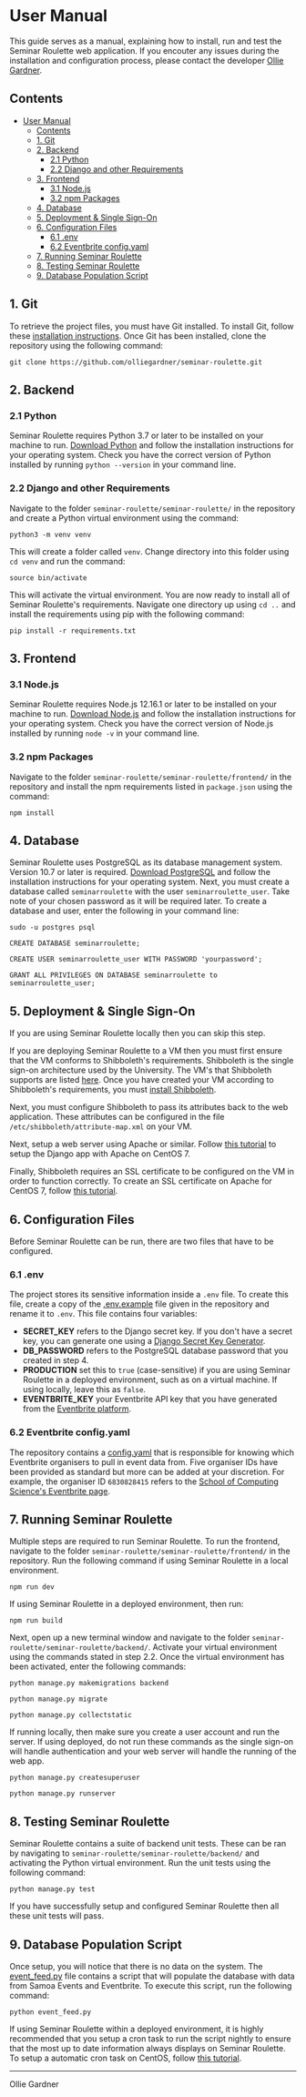 # User Manual

This guide serves as a manual, explaining how to install, run and test the Seminar Roulette web application. If you encouter any issues during the installation and configuration process, please contact the developer [Ollie Gardner](https://github.com/olliegardner).

## Contents

- [User Manual](#user-manual)
  - [Contents](#contents)
  - [1. Git](#1-git)
  - [2. Backend](#2-backend)
    - [2.1 Python](#21-python)
    - [2.2 Django and other Requirements](#22-django-and-other-requirements)
  - [3. Frontend](#3-frontend)
    - [3.1 Node.js](#31-nodejs)
    - [3.2 npm Packages](#32-npm-packages)
  - [4. Database](#4-database)
  - [5. Deployment & Single Sign-On](#5-deployment--single-sign-on)
  - [6. Configuration Files](#6-configuration-files)
    - [6.1 .env](#61-env)
    - [6.2 Eventbrite config.yaml](#62-eventbrite-configyaml)
  - [7. Running Seminar Roulette](#7-running-seminar-roulette)
  - [8. Testing Seminar Roulette](#8-testing-seminar-roulette)
  - [9. Database Population Script](#9-database-population-script)

## 1. Git

To retrieve the project files, you must have Git installed. To install Git, follow these [installation instructions](https://git-scm.com/book/en/v2/Getting-Started-Installing-Git). Once Git has been installed, clone the repository using the following command:

```
git clone https://github.com/olliegardner/seminar-roulette.git
```

## 2. Backend

### 2.1 Python

Seminar Roulette requires Python 3.7 or later to be installed on your machine to run. [Download Python](https://www.python.org/downloads/) and follow the installation instructions for your operating system. Check you have the correct version of Python installed by running `python --version` in your command line.

### 2.2 Django and other Requirements

Navigate to the folder `seminar-roulette/seminar-roulette/` in the repository and create a Python virtual environment using the command:

```
python3 -m venv venv
```

This will create a folder called `venv`. Change directory into this folder using `cd venv` and run the command:

```
source bin/activate
```

This will activate the virtual environment. You are now ready to install all of Seminar Roulette's requirements. Navigate one directory up using `cd ..` and install the requirements using pip with the following command:

```
pip install -r requirements.txt
```

## 3. Frontend

### 3.1 Node.js

Seminar Roulette requires Node.js 12.16.1 or later to be installed on your machine to run. [Download Node.js](https://nodejs.org/en/download/) and follow the installation instructions for your operating system. Check you have the correct version of Node.js installed by running `node -v` in your command line.

### 3.2 npm Packages

Navigate to the folder `seminar-roulette/seminar-roulette/frontend/` in the repository and install the npm requirements listed in `package.json` using the command:

```
npm install
```

## 4. Database

Seminar Roulette uses PostgreSQL as its database management system. Version 10.7 or later is required. [Download PostgreSQL](https://www.postgresql.org/download/) and follow the installation instructions for your operating system. Next, you must create a database called `seminarroulette` with the user `seminarroulette_user`. Take note of your chosen password as it will be required later. To create a database and user, enter the following in your command line:

```
sudo -u postgres psql

CREATE DATABASE seminarroulette;

CREATE USER seminarroulette_user WITH PASSWORD 'yourpassword';

GRANT ALL PRIVILEGES ON DATABASE seminarroulette to seminarroulette_user;
```

## 5. Deployment & Single Sign-On

If you are using Seminar Roulette locally then you can skip this step.

If you are deploying Seminar Roulette to a VM then you must first ensure that the VM conforms to Shibboleth's requirements. Shibboleth is the single sign-on architecture used by the University. The VM's that Shibboleth supports are listed [here](https://wiki.shibboleth.net/confluence/display/IDP4/SystemRequirements). Once you have created your VM according to Shibboleth's requirements, you must [install Shibboleth](https://wiki.shibboleth.net/confluence/display/SP3/RPMInstall).

Next, you must configure Shibboleth to pass its attributes back to the web application. These attributes can be configured in the file `/etc/shibboleth/attribute-map.xml` on your VM.

Next, setup a web server using Apache or similar. Follow [this tutorial](https://devops.ionos.com/tutorials/how-to-install-django-with-apache-on-centos-7/) to setup the Django app with Apache on CentOS 7.

Finally, Shibboleth requires an SSL certificate to be configured on the VM in order to function correctly. To create an SSL certificate on Apache for CentOS 7, follow [this tutorial](https://www.digitalocean.com/community/tutorials/how-to-create-an-ssl-certificate-on-apache-for-centos-7).

## 6. Configuration Files

Before Seminar Roulette can be run, there are two files that have to be configured.

### 6.1 .env

The project stores its sensitive information inside a `.env` file. To create this file, create a copy of the [.env.example](seminar-roulette/.env.example) file given in the repository and rename it to `.env`. This file contains four variables:

- **SECRET_KEY** refers to the Django secret key. If you don't have a secret key, you can generate one using a [Django Secret Key Generator](https://djecrety.ir/).
- **DB_PASSWORD** refers to the PostgreSQL database password that you created in step 4.
- **PRODUCTION** set this to `true` (case-sensitive) if you are using Seminar Roulette in a deployed environment, such as on a virtual machine. If using locally, leave this as `false`.
- **EVENTBRITE_KEY** your Eventbrite API key that you have generated from the [Eventbrite platform](https://www.eventbrite.com/platform/).

### 6.2 Eventbrite config.yaml

The repository contains a [config.yaml](seminar-roulette/config.yaml) that is responsible for knowing which Eventbrite organisers to pull in event data from. Five organiser IDs have been provided as standard but more can be added at your discretion. For example, the organiser ID `6830828415` refers to the [School of Computing Science's Eventbrite page](https://www.eventbrite.com/o/school-of-computing-science-university-of-glasgow-6830828415).

## 7. Running Seminar Roulette

Multiple steps are required to run Seminar Roulette. To run the frontend, navigate to the folder `seminar-roulette/seminar-roulette/frontend/` in the repository. Run the following command if using Seminar Roulette in a local environment.

```
npm run dev
```

If using Seminar Roulette in a deployed environment, then run:

```
npm run build
```

Next, open up a new terminal window and navigate to the folder `seminar-roulette/seminar-roulette/backend/`. Activate your virtual environment using the commands stated in step 2.2. Once the virtual environment has been activated, enter the following commands:

```
python manage.py makemigrations backend

python manage.py migrate

python manage.py collectstatic
```

If running locally, then make sure you create a user account and run the server. If using deployed, do not run these commands as the single sign-on will handle authentication and your web server will handle the running of the web app.

```
python manage.py createsuperuser

python manage.py runserver
```

## 8. Testing Seminar Roulette

Seminar Roulette contains a suite of backend unit tests. These can be ran by navigating to `seminar-roulette/seminar-roulette/backend/` and activating the Python virtual environment. Run the unit tests using the following command:

```
python manage.py test
```

If you have successfully setup and configured Seminar Roulette then all these unit tests will pass.

## 9. Database Population Script

Once setup, you will notice that there is no data on the system. The [event_feed.py](seminar-roulette/event_feed.py) file contains a script that will populate the database with data from Samoa Events and Eventbrite. To execute this script, run the following command:

```
python event_feed.py
```

If using Seminar Roulette within a deployed environment, it is highly recommended that you setup a cron task to run the script nightly to ensure that the most up to date information always displays on Seminar Roulette. To setup a automatic cron task on CentOS, follow [this tutorial](https://www.digitalocean.com/community/tutorials/how-to-use-cron-to-automate-tasks-centos-8).

---

Ollie Gardner
